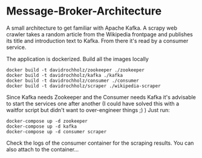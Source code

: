 # Message-Broker-Architecture
A small architecture to get familiar with Apache Kafka. A scrapy web crawler takes a random article from the Wikipedia frontpage and publishes its title and introduction text to Kafka. From there it's read by a consumer service.

The application is dockerized. Build all the images locally

```
docker build -t davidrochholz/zookeeper ./zookeeper
docker build -t davidrochholz/kafka ./kafka
docker build -t davidrochholz/consumer ./consumer
docker build -t davidrochholz/scraper ./wikipedia-scraper
```

Since Kafka needs Zookeeper and the Consumer needs Kafka it's advisable to start the services one after another (I could have solved this with a waitfor script but didn't want to over-engineer things ;) )
Just run:

```
docker-compose up -d zookeeper
docker-compose up -d kafka
docker-compose up -d consumer scraper
```

Check the logs of the consumer container for the scraping results. You can also attach to the container...